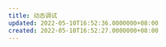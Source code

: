 ```yaml
---
title: 动态调试
updated: 2022-05-10T16:52:36.0000000+08:00
created: 2022-05-10T16:52:27.0000000+08:00
---
```


